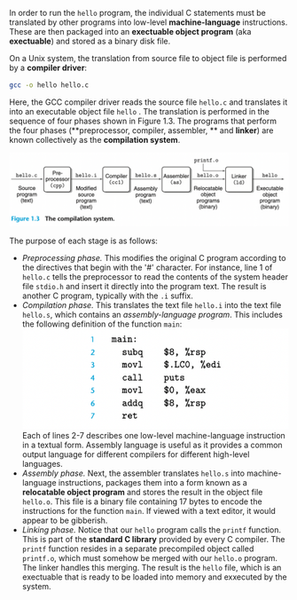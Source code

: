 
In order to run the `hello` program, the individual C statements must be translated by other programs into low-level **machine-language** instructions. These are then packaged into an **exectuable object program** (aka **exectuable**) and stored as a binary disk file.

On a Unix system, the translation from source file to object file is performed by a **compiler driver**:

```bash
gcc -o hello hello.c
```

Here, the GCC compiler driver reads the source file `hello.c` and translates it into an executable object file `hello` . The translation is performed in the sequence of four phases shown in Figure 1.3. The programs that perform the four phases (**preprocessor, compiler, assembler, ** and **linker**) are known collectively as the **compilation system**.

![](_attachments/Screenshot%202022-05-13%20at%2011.09.58.png)

The purpose of each stage is as follows:
* *Preprocessing phase.* This modifies the original C program according to the directives that begin with the '#' character. For instance, line 1 of `hello.c` tells the preprocessor to read the contents of the system header file `stdio.h` and insert it directly into the program text. The result is another C program, typically with the `.i` suffix.
* *Compilation phase.* This translates the text file `hello.i` into the text file `hello.s`, which contains an *assembly-language program*. This includes the following definition of the function `main`:
![](_attachments/Screenshot%202022-05-13%20at%2011.17.02.png)
	Each of lines 2-7 describes one low-level machine-language instruction in a textual form. Assembly language is useful as it provides a common output language for different compilers for different high-level languages.
* *Assembly phase.* Next, the assembler translates `hello.s` into machine-language instructions, packages them into a form known as a **relocatable object program** and stores the result in the object file `hello.o`. This file is a binary file containing 17 bytes to encode the instructions for the function `main`. If viewed with a text editor, it would appear to be gibberish.
* *Linking phase.* Notice that our `hello`  program calls the `printf` function. This is part of the **standard C library** provided by every C compiler. The `printf` function resides in a separate precompiled object called `printf.o`, which must somehow be merged with our `hello.o` program. The linker handles this merging. The result is the `hello` file, which is an exectuable that is ready to be loaded into memory and exxecuted by the system.